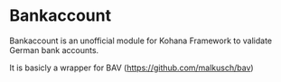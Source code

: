 # Bankaccount
Bankaccount is an unofficial module for Kohana Framework to validate German bank accounts.

It is basicly a wrapper for BAV (https://github.com/malkusch/bav)
